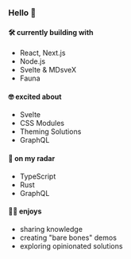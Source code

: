 ### Hello 👋

#### 🛠 currently building with

- React, Next.js
- Node.js
- Svelte & MDsveX
- Fauna

#### 🤓 excited about

- Svelte
- CSS Modules
- Theming Solutions
- GraphQL

#### 👀 on my radar

- TypeScript
- Rust
- GraphQL

#### 💆‍♀️ enjoys

- sharing knowledge
- creating "bare bones" demos
- exploring opinionated solutions
